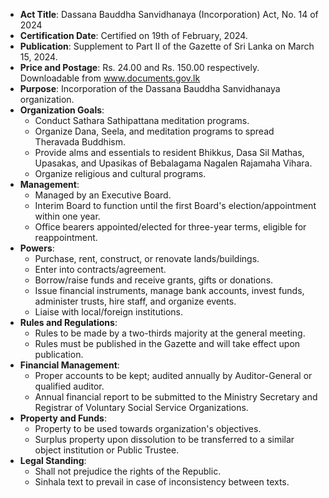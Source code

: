 - **Act Title**: Dassana Bauddha Sanvidhanaya (Incorporation) Act, No. 14 of 2024
- **Certification Date**: Certified on 19th of February, 2024.
- **Publication**: Supplement to Part II of the Gazette of Sri Lanka on March 15, 2024.
- **Price and Postage**: Rs. 24.00 and Rs. 150.00 respectively. Downloadable from www.documents.gov.lk
- **Purpose**: Incorporation of the Dassana Bauddha Sanvidhanaya organization.
- **Organization Goals**:
  - Conduct Sathara Sathipattana meditation programs.
  - Organize Dana, Seela, and meditation programs to spread Theravada Buddhism.
  - Provide alms and essentials to resident Bhikkus, Dasa Sil Mathas, Upasakas, and Upasikas of Bebalagama Nagalen Rajamaha Vihara.
  - Organize religious and cultural programs.
- **Management**:
  - Managed by an Executive Board.
  - Interim Board to function until the first Board's election/appointment within one year.
  - Office bearers appointed/elected for three-year terms, eligible for reappointment.
- **Powers**: 
  - Purchase, rent, construct, or renovate lands/buildings.
  - Enter into contracts/agreement.
  - Borrow/raise funds and receive grants, gifts or donations.
  - Issue financial instruments, manage bank accounts, invest funds, administer trusts, hire staff, and organize events.
  - Liaise with local/foreign institutions.
- **Rules and Regulations**:
  - Rules to be made by a two-thirds majority at the general meeting.
  - Rules must be published in the Gazette and will take effect upon publication.
- **Financial Management**:
  - Proper accounts to be kept; audited annually by Auditor-General or qualified auditor.
  - Annual financial report to be submitted to the Ministry Secretary and Registrar of Voluntary Social Service Organizations.
- **Property and Funds**:
  - Property to be used towards organization's objectives.
  - Surplus property upon dissolution to be transferred to a similar object institution or Public Trustee.
- **Legal Standing**:
  - Shall not prejudice the rights of the Republic.
  - Sinhala text to prevail in case of inconsistency between texts.